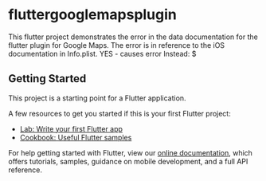 # fluttergooglemapsplugin

This flutter project demonstrates the error in the data documentation for the flutter plugin for Google Maps.
The error is in reference to the iOS documentation in Info.plist.
<boolean> YES </boolean> - causes error
Instead:
$<true/>

## Getting Started

This project is a starting point for a Flutter application.

A few resources to get you started if this is your first Flutter project:

- [Lab: Write your first Flutter app](https://flutter.dev/docs/get-started/codelab)
- [Cookbook: Useful Flutter samples](https://flutter.dev/docs/cookbook)

For help getting started with Flutter, view our
[online documentation](https://flutter.dev/docs), which offers tutorials,
samples, guidance on mobile development, and a full API reference.
